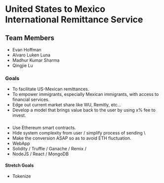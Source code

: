 # United States to Mexico International Remittance Service

## Team Members
- Evan Hoffman
- Alvaro Luken Luna
- Madhur Kumar Sharma
- Qingjie Lu

### Goals
- To facilitate US-Mexican remittances.
- To empower immigrants, especially Mexican immigrants, with access to financial services.
- Edge out current market share like WU, Remitly, etc...
- Develop a model that brings value back to the user by using x% fee to invest.

###
- Use Ethereum smart contracts.
- Hide system complexity from user / simplify process of sending \
- Make the conversion ASAP so as to avoid ETH fluctuation.
- WebApp
- Solidity / Truffle / Ganache / Remix / 
- NodeJS / React / MongoDB

#### Stretch Goals
- Tokenize
